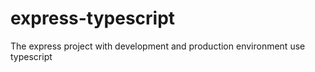 # express-typescript
The express project with development  and production environment use typescript 
